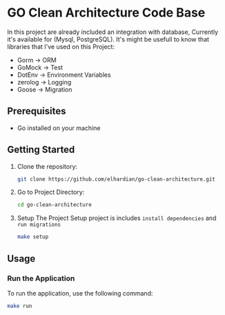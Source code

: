 # GO Clean Architecture Code Base

In this project are already included an integration with database, Currently it's available for (Mysql, PostgreSQL).
It's might be usefull to know that libraries that I've used on this Project:
- Gorm -> ORM
- GoMock -> Test
- DotEnv -> Environment Variables
- zerolog -> Logging
- Goose -> Migration

## Prerequisites

- Go installed on your machine

## Getting Started

1. Clone the repository:
   ```bash
   git clone https://github.com/elhardian/go-clean-architecture.git
   ```

2. Go to Project Directory:
    ```bash
    cd go-clean-architecture
    ```

3. Setup The Project 
    Setup project is includes `install dependencies` and `run migrations`
    ```bash
    make setup
    ```

## Usage

### Run the Application
To run the application, use the following command:
```bash
make run
```